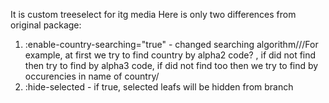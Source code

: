 It is custom treeselect for itg media
Here is only two differences from original package:
1) :enable-country-searching="true" - changed searching algorithm///For example, at first we try to find country by alpha2 code?
, if did not find then try to find by alpha3 code, if did not find too then we try to find by occurencies in name of country/
2) :hide-selected - if true, selected leafs will be hidden from branch